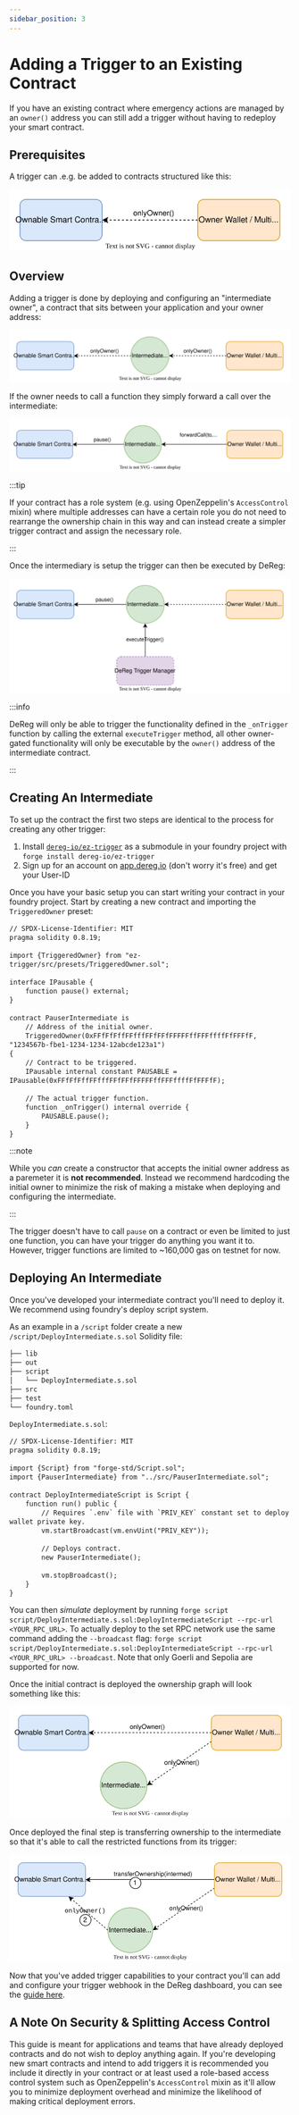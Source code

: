 ```yaml
---
sidebar_position: 3
---
```


# Adding a Trigger to an Existing Contract

If you have an existing contract where emergency actions are managed by an `owner()` address you can
still add a trigger without having to redeploy your smart contract.

## Prerequisites

A trigger can .e.g. be added to contracts structured like this:

![Basic Ownable Contract](/img/simple-owned-diagram.svg)

## Overview

Adding a trigger is done by deploying and configuring an "intermediate owner", a contract that sits
between your application and your owner address:

![Inserted Intermediate Owner Diagram](/img/intermediate-owned-diagram.svg)

If the owner needs to call a function they simply forward a call over the intermediate:

![Forward Call Diagram](/img/forward-call-diagram.svg)

:::tip

If your contract has a role system (e.g. using OpenZeppelin's `AccessControl` mixin) where multiple
addresses can have a certain role you do not need to rearrange the ownership chain in this way and
can instead create a simpler trigger contract and assign the necessary role.

:::

Once the intermediary is setup the trigger can then be executed by DeReg:

![Trigger Call Diagram](/img/intermediate-trigger-diagram.svg)

:::info

DeReg will only be able to trigger the functionality defined in the `_onTrigger` function by calling
the external `executeTrigger` method, all other owner-gated functionality will only be executable by
the `owner()` address of the intermediate contract.

:::

## Creating An Intermediate
To set up the contract the first two steps are identical to the process for creating any other
trigger:

1. Install [`dereg-io/ez-trigger`](https://github.com/DeReg-io/ez-trigger) as a submodule in your foundry
   project with `forge install dereg-io/ez-trigger`
2. Sign up for an account on [app.dereg.io](https://app.dereg.io/) (don't worry it's free) and get your User-ID

Once you have your basic setup you can start writing your contract in your foundry project. Start by
creating a new contract and importing the `TriggeredOwner` preset:

```solidity
// SPDX-License-Identifier: MIT
pragma solidity 0.8.19;

import {TriggeredOwner} from "ez-trigger/src/presets/TriggeredOwner.sol";

interface IPausable {
    function pause() external;
}

contract PauserIntermediate is
    // Address of the initial owner.
    TriggeredOwner(0xFFfFfFffFFfffFFfFFfFFFFFffFFFffffFfFFFfF, "1234567b-fbe1-1234-1234-12abcde123a1")
{
    // Contract to be triggered.
    IPausable internal constant PAUSABLE = IPausable(0xFFfFfFffFFfffFFfFFfFFFFFffFFFffffFfFFFfF);

    // The actual trigger function.
    function _onTrigger() internal override {
        PAUSABLE.pause();
    }
}
```

:::note

While you _can_ create a constructor that accepts the initial owner address as a paremeter it is
**not recommended**. Instead we recommend hardcoding the initial owner to minimize the risk of
making a mistake when deploying and configuring the intermediate.

:::

The trigger doesn't have to call `pause` on a contract or even be limited to just one function, you
can have your trigger do anything you want it to. However, trigger functions are limited to ~160,000
gas on testnet for now.

## Deploying An Intermediate

Once you've developed your intermediate contract you'll need to deploy it. We recommend using
foundry's deploy script system.

As an example in a `/script` folder create a new `/script/DeployIntermediate.s.sol` Solidity file:

```
├── lib
├── out
├── script
│   └── DeployIntermediate.s.sol
├── src
├── test
└── foundry.toml
```

`DeployIntermediate.s.sol`:

```solidity
// SPDX-License-Identifier: MIT
pragma solidity 0.8.19;

import {Script} from "forge-std/Script.sol";
import {PauserIntermediate} from "../src/PauserIntermediate.sol";

contract DeployIntermediateScript is Script {
    function run() public {
        // Requires `.env` file with `PRIV_KEY` constant set to deploy wallet private key.
        vm.startBroadcast(vm.envUint("PRIV_KEY"));

        // Deploys contract.
        new PauserIntermediate();

        vm.stopBroadcast();
    }
}
```

You can then _simulate_ deployment by running `forge script script/DeployIntermediate.s.sol:DeployIntermediateScript --rpc-url <YOUR_RPC_URL>`.
To actually deploy to the set RPC network use the same command adding the `--broadcast` flag:  `forge script script/DeployIntermediate.s.sol:DeployIntermediateScript --rpc-url <YOUR_RPC_URL> --broadcast`.
Note that only Goerli and Sepolia are supported for now.

Once the initial contract is deployed the ownership graph will look something like this:

![Split Ownership Graph](/img/split-owned-diagram.svg)

Once deployed the final step is transferring ownership to the intermediate so that it's able to call
the restricted functions from its trigger:

![Intermediate Ownership Transfer Diagram](/img/intermediate-owner-transfer.svg)

Now that you've added trigger capabilities to your contract you'll can add and configure your trigger
webhook in the DeReg dashboard, you can see the [guide here](./create-trigger-webhook).


## A Note On Security & Splitting Access Control

This guide is meant for applications and teams that have already deployed contracts and do not wish
to deploy anything again. If you're developing new smart contracts and intend to add triggers it is
recommended you include it directly in your contract or at least used a role-based access control
system such as OpenZeppelin's `AccessControl` mixin as it'll allow you to minimize deployment
overhead and minimize the likelihood of making critical deployment errors.


